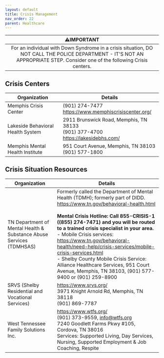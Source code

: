 ```yaml
---
layout: default
title: Crisis Management
nav_order: 22
parent: Healthcare
---
```


| ⚠️IMPORTANT |
|:---:|
| For an individual with Down Syndrome in a crisis situation, DO NOT CALL THE POLICE DEPARTMENT - IT'S NOT AN APPROPRIATE STEP. Consider one of the following Crisis centers. |

## Crisis Centers

| Organization | Details |
|---|---|
| Memphis Crisis Center | (901) 274-7477<br><https://www.memphiscrisiscenter.org/> |
| Lakeside Behavioral Health System | 2911 Brunswick Road, Memphis, TN 38133<br>(901) 377-4700<br><https://lakesidebhs.com/> |
| Memphis Mental Health Institute | 951 Court Avenue, Memphis, TN 38103<br>(901) 577-1800 |

## Crisis Situation Resources

| Organization | Details |
|---|---|
| TN Department of Mental Health & Substance Abuse Services (TDMHSAS) | Formerly called the Department of Mental Health (TDMH); formerly part of DIDD.<br><https://www.tn.gov/behavioral-health.html><br><br>**Mental Crisis Hotline: Call 855-CRISIS-1 ((855) 274-7471) and you will be routed to a trained crisis specialist in your area.**<br>- Mobile Crisis services: <https://www.tn.gov/behavioral-health/need-help/crisis-services/mobile-crisis-services.html><br>- Shelby County Mobile Crisis Service: Alliance Healthcare Services, 951 Court Avenue, Memphis, TN 38103, (901) 577-9400 or (901) 259-8900 |
| SRVS (Shelby Residential and Vocational Services) | <https://www.srvs.org/><br>3971 Knight Arnold Rd, Memphis, TN 38118<br>(901) 869-7787 |
| West Tennessee Family Solutions Inc. | <https://www.wtfs.org/><br>(901) 373-9559, <info@wtfs.org><br>7240 Goodlett Farms Pkwy #105, Cordova, TN 38016<br>Services: Supported Living, Day Services, Nursing, Supported Employment & Job Coaching, Respite |
